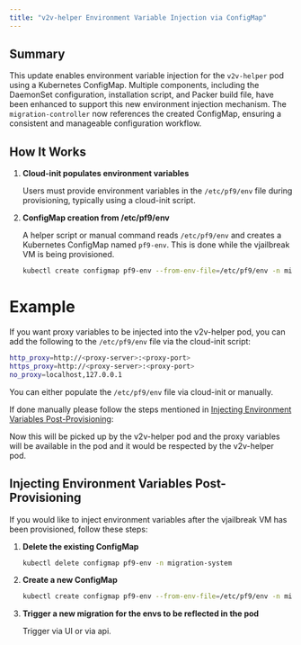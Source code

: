 ```yaml
---
title: "v2v-helper Environment Variable Injection via ConfigMap"
---
```

## Summary

This update enables environment variable injection for the `v2v-helper` pod using a Kubernetes ConfigMap. Multiple components, including the DaemonSet configuration, installation script, and Packer build file, have been enhanced to support this new environment injection mechanism. The `migration-controller` now references the created ConfigMap, ensuring a consistent and manageable configuration workflow.

## How It Works

1. **Cloud-init populates environment variables**

   Users must provide environment variables in the `/etc/pf9/env` file during provisioning, typically using a cloud-init script.

2. **ConfigMap creation from /etc/pf9/env**

   A helper script or manual command reads `/etc/pf9/env` and creates a Kubernetes ConfigMap named `pf9-env`.
   This is done while the vjailbreak VM is being provisioned.
   ```bash
   kubectl create configmap pf9-env --from-env-file=/etc/pf9/env -n migration-system

# Example
   If you want proxy variables to be injected into the v2v-helper pod, you can add the following to the `/etc/pf9/env` file via the cloud-init script:
   ```bash
   http_proxy=http://<proxy-server>:<proxy-port>
   https_proxy=http://<proxy-server>:<proxy-port>
   no_proxy=localhost,127.0.0.1
   ```
   You can either populate the `/etc/pf9/env` file via cloud-init or manually.

   If done manually please follow the steps mentioned in [Injecting Environment Variables Post-Provisioning](#injecting-environment-variables-post-provisioning):
   

   Now this will be picked up by the v2v-helper pod and the proxy variables will be available in the pod and it would be respected by the v2v-helper pod.

## Injecting Environment Variables Post-Provisioning

If you would like to inject environment variables after the vjailbreak VM has been provisioned, follow these steps:
1. **Delete the existing ConfigMap**

   ```bash
   kubectl delete configmap pf9-env -n migration-system
   ```

2. **Create a new ConfigMap**

   ```bash
   kubectl create configmap pf9-env --from-env-file=/etc/pf9/env -n migration-system
   ```
3. **Trigger a new migration for the envs to be reflected in the pod**

    Trigger via UI or via api. 

    
   